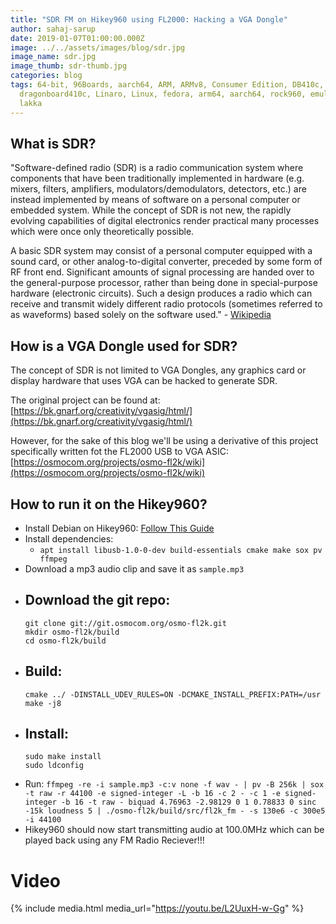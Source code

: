 ```yaml
---
title: "SDR FM on Hikey960 using FL2000: Hacking a VGA Dongle"
author: sahaj-sarup
date: 2019-01-07T01:00:00.000Z
image: ../../assets/images/blog/sdr.jpg
image_name: sdr.jpg
image_thumb: sdr-thumb.jpg
categories: blog
tags: 64-bit, 96Boards, aarch64, ARM, ARMv8, Consumer Edition, DB410c,
  dragonboard410c, Linaro, Linux, fedora, arm64, aarch64, rock960, emulation,
  lakka
---
```


## What is SDR?

"Software-defined radio (SDR) is a radio communication system where components that have been traditionally implemented in hardware (e.g. mixers, filters, amplifiers, modulators/demodulators, detectors, etc.) are instead implemented by means of software on a personal computer or embedded system. While the concept of SDR is not new, the rapidly evolving capabilities of digital electronics render practical many processes which were once only theoretically possible.

A basic SDR system may consist of a personal computer equipped with a sound card, or other analog-to-digital converter, preceded by some form of RF front end. Significant amounts of signal processing are handed over to the general-purpose processor, rather than being done in special-purpose hardware (electronic circuits). Such a design produces a radio which can receive and transmit widely different radio protocols (sometimes referred to as waveforms) based solely on the software used." - [Wikipedia](https://en.wikipedia.org/wiki/Software-defined_radio)

## How is a VGA Dongle used for SDR?

The concept of SDR is not limited to VGA Dongles, any graphics card or display hardware that uses VGA can be hacked to generate SDR.

The original project can be found at: [https://bk.gnarf.org/creativity/vgasig/html/](https://bk.gnarf.org/creativity/vgasig/html/)

However, for the sake of this blog we'll be using a derivative of this project specifically written fot the FL2000 USB to VGA ASIC: [https://osmocom.org/projects/osmo-fl2k/wiki](https://osmocom.org/projects/osmo-fl2k/wiki)

## How to run it on the Hikey960?

- Install Debian on Hikey960: [Follow This Guide](https://www.96boards.org/documentation/consumer/hikey/hikey960/downloads/Debian.md.html)
- Install dependencies:
  - `apt install libusb-1.0-0-dev build-essentials cmake make sox pv ffmpeg`
- Download a mp3 audio clip and save it as `sample.mp3`
- ## Download the git repo:
  ```
  git clone git://git.osmocom.org/osmo-fl2k.git
  mkdir osmo-fl2k/build
  cd osmo-fl2k/build
  ```
- ## Build:
  ```
  cmake ../ -DINSTALL_UDEV_RULES=ON -DCMAKE_INSTALL_PREFIX:PATH=/usr
  make -j8
  ```
- ## Install:
  ```
  sudo make install
  sudo ldconfig
  ```
- Run: `ffmpeg -re -i sample.mp3 -c:v none -f wav - | pv -B 256k | sox -t raw -r 44100 -e signed-integer -L -b 16 -c 2 - -c 1 -e signed-integer -b 16 -t raw - biquad 4.76963 -2.98129 0 1 0.78833 0 sinc -15k loudness 5 | ./osmo-fl2k/build/src/fl2k_fm - -s 130e6 -c 300e5 -i 44100`
- Hikey960 should now start transmitting audio at 100.0MHz which can be played back using any FM Radio Reciever!!!

# Video

{% include media.html media_url="https://youtu.be/L2UuxH-w-Gg" %}
